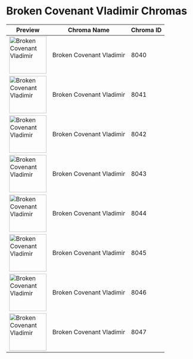 # Broken Covenant Vladimir Chromas

| Preview | Chroma Name | Chroma ID |
|---|---|---|
| <img src='https://raw.communitydragon.org/latest/plugins/rcp-be-lol-game-data/global/default/v1/champion-chroma-images/8/8040.png' alt='Broken Covenant Vladimir' width='100'> | Broken Covenant Vladimir | 8040 |
| <img src='https://raw.communitydragon.org/latest/plugins/rcp-be-lol-game-data/global/default/v1/champion-chroma-images/8/8041.png' alt='Broken Covenant Vladimir' width='100'> | Broken Covenant Vladimir | 8041 |
| <img src='https://raw.communitydragon.org/latest/plugins/rcp-be-lol-game-data/global/default/v1/champion-chroma-images/8/8042.png' alt='Broken Covenant Vladimir' width='100'> | Broken Covenant Vladimir | 8042 |
| <img src='https://raw.communitydragon.org/latest/plugins/rcp-be-lol-game-data/global/default/v1/champion-chroma-images/8/8043.png' alt='Broken Covenant Vladimir' width='100'> | Broken Covenant Vladimir | 8043 |
| <img src='https://raw.communitydragon.org/latest/plugins/rcp-be-lol-game-data/global/default/v1/champion-chroma-images/8/8044.png' alt='Broken Covenant Vladimir' width='100'> | Broken Covenant Vladimir | 8044 |
| <img src='https://raw.communitydragon.org/latest/plugins/rcp-be-lol-game-data/global/default/v1/champion-chroma-images/8/8045.png' alt='Broken Covenant Vladimir' width='100'> | Broken Covenant Vladimir | 8045 |
| <img src='https://raw.communitydragon.org/latest/plugins/rcp-be-lol-game-data/global/default/v1/champion-chroma-images/8/8046.png' alt='Broken Covenant Vladimir' width='100'> | Broken Covenant Vladimir | 8046 |
| <img src='https://raw.communitydragon.org/latest/plugins/rcp-be-lol-game-data/global/default/v1/champion-chroma-images/8/8047.png' alt='Broken Covenant Vladimir' width='100'> | Broken Covenant Vladimir | 8047 |
